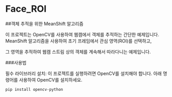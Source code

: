 # Face_ROI

##객체 추적을 위한 MeanShift 알고리즘

이 프로젝트는 OpenCV를 사용하여 웹캠에서 객체를 추적하는 간단한 예제입니다. MeanShift 알고리즘을 사용하여 초기 프레임에서 관심 영역(ROI)를 선택하고, 

그 영역을 추적하여 웹캠 스트림 상의 객체를 계속해서 따라다니는 예제입니다.

###사용법

필수 라이브러리 설치:
이 프로젝트를 실행하려면 OpenCV를 설치해야 합니다. 아래 명령어를 사용하여 OpenCV를 설치하세요.
```
pip install opencv-python
```
